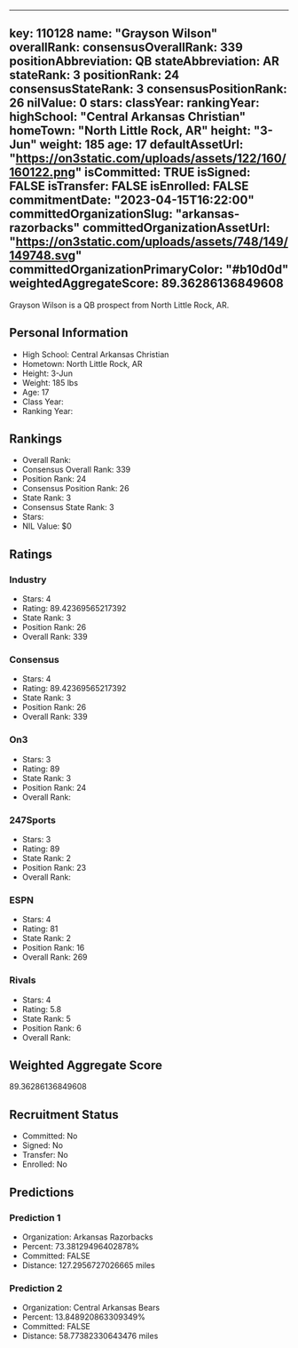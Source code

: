 ---
  key: 110128
  name: "Grayson Wilson"
  overallRank: 
  consensusOverallRank: 339
  positionAbbreviation: QB
  stateAbbreviation: AR
  stateRank: 3
  positionRank: 24
  consensusStateRank: 3
  consensusPositionRank: 26
  nilValue: 0
  stars: 
  classYear: 
  rankingYear: 
  highSchool: "Central Arkansas Christian"
  homeTown: "North Little Rock, AR"
  height: "3-Jun"
  weight: 185
  age: 17
  defaultAssetUrl: "https://on3static.com/uploads/assets/122/160/160122.png"
  isCommitted: TRUE
  isSigned: FALSE
  isTransfer: FALSE
  isEnrolled: FALSE
  commitmentDate: "2023-04-15T16:22:00"
  committedOrganizationSlug: "arkansas-razorbacks"
  committedOrganizationAssetUrl: "https://on3static.com/uploads/assets/748/149/149748.svg"
  committedOrganizationPrimaryColor: "#b10d0d"
  weightedAggregateScore: 89.36286136849608
  ---
  
  Grayson Wilson is a QB prospect from North Little Rock, AR.
  
  ## Personal Information
  - High School: Central Arkansas Christian
  - Hometown: North Little Rock, AR
  - Height: 3-Jun
  - Weight: 185 lbs
  - Age: 17
  - Class Year: 
  - Ranking Year: 
  
  ## Rankings
  - Overall Rank: 
  - Consensus Overall Rank: 339
  - Position Rank: 24
  - Consensus Position Rank: 26
  - State Rank: 3
  - Consensus State Rank: 3
  - Stars: 
  - NIL Value: $0
  
  ## Ratings
  
  ### Industry
  - Stars: 4
  - Rating: 89.42369565217392
  - State Rank: 3
  - Position Rank: 26
  - Overall Rank: 339
  
  ### Consensus
  - Stars: 4
  - Rating: 89.42369565217392
  - State Rank: 3
  - Position Rank: 26
  - Overall Rank: 339
  
  ### On3
  - Stars: 3
  - Rating: 89
  - State Rank: 3
  - Position Rank: 24
  - Overall Rank: 
  
  ### 247Sports
  - Stars: 3
  - Rating: 89
  - State Rank: 2
  - Position Rank: 23
  - Overall Rank: 
  
  ### ESPN
  - Stars: 4
  - Rating: 81
  - State Rank: 2
  - Position Rank: 16
  - Overall Rank: 269
  
  ### Rivals
  - Stars: 4
  - Rating: 5.8
  - State Rank: 5
  - Position Rank: 6
  - Overall Rank: 
  
  ## Weighted Aggregate Score
  89.36286136849608
  
  ## Recruitment Status
  - Committed: No
  - Signed: No
  - Transfer: No
  - Enrolled: No
  
  
  
  ## Predictions
  
  ### Prediction 1
  - Organization: Arkansas Razorbacks
  - Percent: 73.38129496402878%
  - Committed: FALSE
  - Distance: 127.2956727026665 miles
  
  ### Prediction 2
  - Organization: Central Arkansas Bears
  - Percent: 13.848920863309349%
  - Committed: FALSE
  - Distance: 58.77382330643476 miles
  
